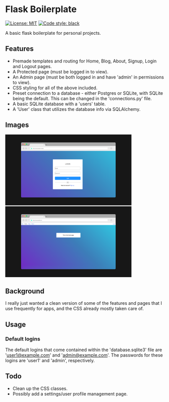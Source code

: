 # Flask Boilerplate
[![License: MIT](https://img.shields.io/badge/License-MIT-yellow.svg)](https://opensource.org/licenses/MIT)
[![Code style: black](https://img.shields.io/badge/code%20style-black-000000.svg)](https://github.com/psf/black)

A basic flask boilerplate for personal projects.

## Features
- Premade templates and routing for Home, Blog, About, Signup, Login and Logout pages.
- A Protected page (must be logged in to view).
- An Admin page (must be both logged in and have 'admin' in permissions to view).
- CSS styling for all of the above included.
- Preset connection to a database - either Postgres or SQLite, with SQLite being the default. This can be changed in the 'connections.py' file.
- A basic SQLite database with a 'users' table.
- A 'User' class that utilizes the database info via SQLAlchemy.

## Images

<img src="https://github.com/zachvance/flask_boilerplate/blob/main/images/login_page.png" alt="Login Page" width="400"/><img src="https://github.com/zachvance/flask_boilerplate/blob/main/images/home_page.png" alt="Home Page" width="400"/>


## Background
I really just wanted a clean version of some of the features and pages that I use frequently for apps, and the CSS already mostly taken care of.

## Usage
### Default logins

The default logins that come contained within the 'database.sqlite3' file are 'user1@example.com' and 'admin@example.com'.
The passwords for these logins are 'user1' and 'admin', respectively.

## Todo
- Clean up the CSS classes.
- Possibly add a settings/user profile management page.

